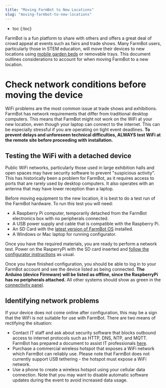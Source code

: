 ```yaml
---
title: "Moving FarmBot to New Locations"
slug: "moving-farmbot-to-new-locations"
---
```


* toc
{:toc}

FarmBot is a fun platform to share with others and offers a great deal of crowd appeal at events such as fairs and trade shows. Many FarmBot users, particularly those in STEM education, will move their devices to new locations using [mobile garden beds](https://genesis.farm.bot/docs/mobile-raised-bed) or removable trays. This document outlines considerations to account for when moving FarmBot to a new location.

# Check network conditions before moving the device

WiFi problems are the most common issue at trade shows and exhibitions. FarmBot has network requirements that differ from traditional desktop computers. This means that FarmBot might not work on the WiFi at your new location, even though your laptop can connect to the internet. This can be especially stressful if you are operating on tight event deadlines. **To prevent delays and unforeseen technical difficulties, ALWAYS test WiFi at the remote site before proceeding with installation.**

## Testing the WiFi with a detached device

Public WiFi networks, particularly those used in large exhibition halls and open spaces may have security software to prevent "suspicious activity". This has historically been a problem for FarmBot, as it requires access to ports that are rarely used by desktop computers. It also operates with an antenna that may have lower reception than a laptop.

Before moving equipment to the new location, it is best to do a test run of the FarmBot hardware. To run this test you will need:

 * A Raspberry Pi computer, temporarily detached from the FarmBot electronics box with no peripherals connected.
 * A USB power supply and cable that is compatible with the Raspberry Pi.
 * An SD Card with the [latest version of FarmBot OS](https://my.farm.bot/os) installed.
 * A Windows or Mac laptop for running configurator.

Once you have the required materials, you are ready to perform a network test. Power on the RasperryPi with the SD card inserted and [follow the configurator instructions](../../FarmBot-OS/farmbot-os/configurator.md) as usual.

Once you have finished configuration, you should be able to log in to your FarmBot account and see the device listed as being connected. **The Arduino (device Firmware) will be listed as offline, since the RaspberryPi has no peripherals attached.** All other systems should show as green in the [connectivity panel](connectivity-codes.md).

## Identifying network problems

If your device does not come online after configuration, this may be a sign that the WiFi is not suitable for use with FarmBot. There are two means of rectifying the situation:

 * Contact IT staff and ask about security software that blocks outbound access to internet protocols such as HTTP, DNS, NTP, and MQTT. FarmBot has prepared a document to assist IT professionals [here](for-it-security-professionals.md).
 * Purchase a commercial wireless hotspot that exposes a WiFi network which FarmBot can reliably use. Please note that FarmBot does not currently support USB tethering - the hotspot must expose a WiFi network.
 * Use a phone to create a wireless hotspot using your cellular data connection. Note that you may want to disable automatic software updates during the event to avoid increased data usage.
